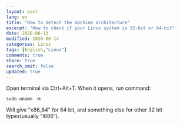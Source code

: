 ```yaml
---
layout: post
lang: en
title: "How to detect the machine architecture"
excerpt: "How to check if your Linux system is 32-bit or 64-bit"
date: 2020-06-13
modified: 2020-06-14
categories: Linux
tags: [English,"Linux"]
comments: true
share: true
search_omit: false
updated: true
---
```


Open terminal via Ctrl+Alt+T. When it opens, run command:
```
sudo uname -m
```
Will give "x86_64" for 64 bit, and something else for other 32 bit types(usually "i686").